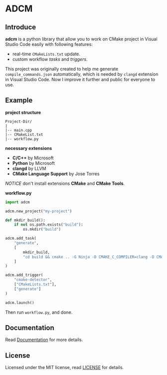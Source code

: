 # ADCM

## Introduce
**adcm** is a python library that allow you to work on CMake project in Visual Studio Code easily with following features:

- real-time `CMakeLists.txt` update.
- custom workflow *tasks* and *triggers*.

This project was originally created to help me generate `compile_commands.json` automatically, which is needed by `clangd` extension in Visual Studio Code. Now I improve it further and public for everyone to use.

## Example

**project structure**
```
Project-Dir/
|
|-- main.cpp
|-- CMakeList.txt
|-- workflow.py
```


**necessary extensions**
- **C/C++** by Microsoft
- **Python** by Microsoft
- **clangd** by LLVM
- **CMake Language Support** by Jose Torres

*NOTICE* don't install extensions **CMake** and **CMake Tools**.


**workflow.py**
```python
import adcm

adcm.new_project("my-project")

def mkdir_build():
    if not os.path.exists("build"):
        os.mkdir("build")

adcm.add_task(
    "generate",
    [
        mkdir_build,
        "cd build && cmake .. -G Ninja -D CMAKE_C_COMPILER=clang -D CMAKE_CXX_COMPILER=clang++ -D CMAKE_EXPORT_COMPILE_COMMANDS=ON"
    ]
)

adcm.add_trigger(
    "cmake-detector",
    ["CMakeLists.txt"],
    ["generate"]
)

adcm.launch()
```

Then run `workflow.py`, and done.

## Documentation
Read [Documentation](documentation.md) for more details.

## License
Licensed under the MIT license, read [LICENSE](LICENSE) for details.